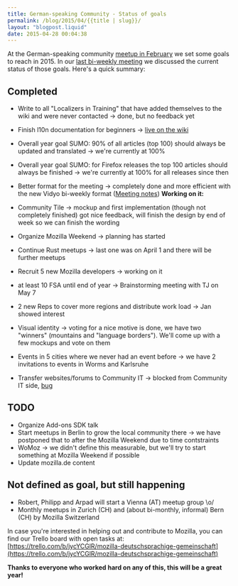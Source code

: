 ```yaml
---
title: German-speaking Community - Status of goals
permalink: /blog/2015/04/{{title | slug}}/
layout: "blogpost.liquid"
date: 2015-04-28 00:04:38
---
```


At the German-speaking community [meetup in February](http://www.michaelkohler.info/2015/mozilla-german-speaking-community-meetup-2015-day1) we set some goals to reach in 2015\. In our [last bi-weekly meeting](https://air.mozilla.org/german-speaking-community-bi-weekly-meeting-20150423/) we discussed the current status of those goals. Here's a quick summary:

## Completed

*   Write to all "Localizers in Training" that have added themselves to the wiki and were never contacted -> done, but no feedback yet
*   Finish l10n documentation for beginners -> [live on the wiki](https://wiki.mozilla.org/L10n:Teams:de/Dokumentation)
*   Overall year goal SUMO: 90% of all articles (top 100) should always be updated and translated -> we're currently at 100%
*   Overall year goal SUMO: for Firefox releases the top 100 articles should always be finished -> we're currently at 100% for all releases since then
*   Better format for the meeting -> completely done and more efficient with the new Vidyo bi-weekly format ([Meeting notes](https://wiki.mozilla.org/De/Meetings))
**Working on it:**

*   Community Tile -> mockup and first implementation (though not completely finished) got nice feedback, will finish the design by end of week so we can finish the wording
*   Organize Mozilla Weekend -> planning has started
*   Continue Rust meetups -> last one was on April 1 and there will be further meetups
*   Recruit 5 new Mozilla developers -> working on it
*   at least 10 FSA until end of year -> Brainstorming meeting with TJ on May 7
*   2 new Reps to cover more regions and distribute work load -> Jan showed interest
*   Visual identity -> voting for a nice motive is done, we have two "winners" (mountains and "language borders"). We'll come up with a few mockups and vote on them
*   Events in 5 cities where we never had an event before -> we have 2 invitations to events in Worms and Karlsruhe
*   Transfer websites/forums to Community IT -> blocked from Community IT side, [bug](https://bugzilla.mozilla.org/show_bug.cgi?id=1119329)

## TODO

*   Organize Add-ons SDK talk
*   Start meetups in Berlin to grow the local community there -> we have postponed that to after the Mozilla Weekend due to time contstraints
*   WoMoz -> we didn't define this measurable, but we'll try to start something at Mozilla Weekend if possible
*   Update mozilla.de content

## Not defined as goal, but still happening

*   Robert, Philipp and Arpad will start a Vienna (AT) meetup group \o/
*   Monthly meetups in Zurich (CH) and (about bi-monthly, informal) Bern (CH) by Mozilla Switzerland

In case you're interested in helping out and contribute to Mozilla, you can find our Trello board with open tasks at: [https://trello.com/b/jycYCGlR/mozilla-deutschsprachige-gemeinschaft](https://trello.com/b/jycYCGlR/mozilla-deutschsprachige-gemeinschaft)

**Thanks to everyone who worked hard on any of this, this will be a great year!**
